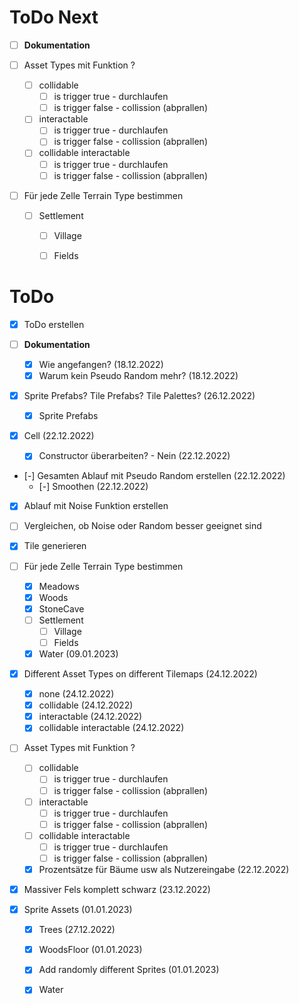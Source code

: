 ﻿# ToDo Next

- [ ] **Dokumentation**

- [ ] Asset Types mit Funktion ?
  - [ ] collidable
    - [ ] is trigger true - durchlaufen
    - [ ] is trigger false - collission (abprallen)
  - [ ] interactable
    - [ ] is trigger true - durchlaufen
    - [ ] is trigger false - collission (abprallen)
  - [ ] collidable interactable
    - [ ] is trigger true - durchlaufen
    - [ ] is trigger false - collission (abprallen)

- [ ] Für jede Zelle Terrain Type bestimmen
  - [ ] Settlement
    - [ ] Village
    - [ ] Fields


# ToDo

- [x] ToDo erstellen

- [ ] **Dokumentation**
  - [x] Wie angefangen? (18.12.2022)
  - [x] Warum kein Pseudo Random mehr? (18.12.2022)

- [x] Sprite Prefabs? Tile Prefabs? Tile Palettes? (26.12.2022)
  - [x] Sprite Prefabs

- [x] Cell (22.12.2022)
  - [x] Constructor überarbeiten? - Nein (22.12.2022)

- [-] Gesamten Ablauf mit Pseudo Random erstellen (22.12.2022)
  - [-] Smoothen (22.12.2022)
- [x] Ablauf mit Noise Funktion erstellen
- [ ] Vergleichen, ob Noise oder Random besser geeignet sind

- [x] Tile generieren

- [ ] Für jede Zelle Terrain Type bestimmen
  - [x] Meadows
  - [x] Woods
  - [x] StoneCave
  - [ ] Settlement
    - [ ] Village
    - [ ] Fields
  - [x] Water (09.01.2023)
- [x] Different Asset Types on different Tilemaps (24.12.2022)
  - [x] none (24.12.2022)
  - [x] collidable (24.12.2022)
  - [x] interactable (24.12.2022)
  - [x] collidable interactable (24.12.2022)
- [ ] Asset Types mit Funktion ?
  - [ ] collidable
    - [ ] is trigger true - durchlaufen
    - [ ] is trigger false - collission (abprallen)
  - [ ] interactable
    - [ ] is trigger true - durchlaufen
    - [ ] is trigger false - collission (abprallen)
  - [ ] collidable interactable
    - [ ] is trigger true - durchlaufen
    - [ ] is trigger false - collission (abprallen)
  - [x] Prozentsätze für Bäume usw als Nutzereingabe  (22.12.2022)

- [x] Massiver Fels komplett schwarz (23.12.2022)

- [x] Sprite Assets (01.01.2023)
  - [x] Trees (27.12.2022)
  - [x] WoodsFloor (01.01.2023)
  - [x] Add randomly different Sprites (01.01.2023)
  - [x] Water

